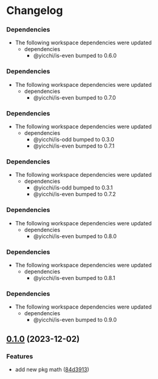 # Changelog

### Dependencies

* The following workspace dependencies were updated
  * dependencies
    * @yicchi/is-even bumped to 0.6.0

### Dependencies

* The following workspace dependencies were updated
  * dependencies
    * @yicchi/is-even bumped to 0.7.0

### Dependencies

* The following workspace dependencies were updated
  * dependencies
    * @yicchi/is-odd bumped to 0.3.0
    * @yicchi/is-even bumped to 0.7.1

### Dependencies

* The following workspace dependencies were updated
  * dependencies
    * @yicchi/is-odd bumped to 0.3.1
    * @yicchi/is-even bumped to 0.7.2

### Dependencies

* The following workspace dependencies were updated
  * dependencies
    * @yicchi/is-even bumped to 0.8.0

### Dependencies

* The following workspace dependencies were updated
  * dependencies
    * @yicchi/is-even bumped to 0.8.1

### Dependencies

* The following workspace dependencies were updated
  * dependencies
    * @yicchi/is-even bumped to 0.9.0

## [0.1.0](https://github.com/YiCChi/front-monorepo/compare/math-v0.0.1...math-v0.1.0) (2023-12-02)


### Features

* add new pkg math ([84d3913](https://github.com/YiCChi/front-monorepo/commit/84d39138c29115b1494882e8c95bd39528a517a4))
